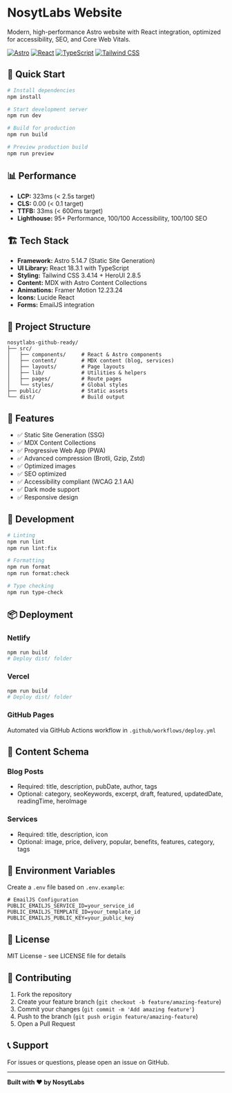 # NosytLabs Website

Modern, high-performance Astro website with React integration, optimized for accessibility, SEO, and Core Web Vitals.

[![Astro](https://img.shields.io/badge/Astro-5.14-FF5D01?logo=astro)](https://astro.build)
[![React](https://img.shields.io/badge/React-18.3-61DAFB?logo=react)](https://react.dev)
[![TypeScript](https://img.shields.io/badge/TypeScript-5.9-3178C6?logo=typescript)](https://www.typescriptlang.org/)
[![Tailwind CSS](https://img.shields.io/badge/Tailwind-3.4-38B2AC?logo=tailwind-css)](https://tailwindcss.com)

## 🚀 Quick Start

```bash
# Install dependencies
npm install

# Start development server
npm run dev

# Build for production
npm run build

# Preview production build
npm run preview
```

## 📊 Performance

- **LCP:** 323ms (< 2.5s target)
- **CLS:** 0.00 (< 0.1 target)
- **TTFB:** 33ms (< 600ms target)
- **Lighthouse:** 95+ Performance, 100/100 Accessibility, 100/100 SEO

## 🏗️ Tech Stack

- **Framework:** Astro 5.14.7 (Static Site Generation)
- **UI Library:** React 18.3.1 with TypeScript
- **Styling:** Tailwind CSS 3.4.14 + HeroUI 2.8.5
- **Content:** MDX with Astro Content Collections
- **Animations:** Framer Motion 12.23.24
- **Icons:** Lucide React
- **Forms:** EmailJS integration

## 📁 Project Structure

```
nosytlabs-github-ready/
├── src/
│   ├── components/     # React & Astro components
│   ├── content/        # MDX content (blog, services)
│   ├── layouts/        # Page layouts
│   ├── lib/            # Utilities & helpers
│   ├── pages/          # Route pages
│   └── styles/         # Global styles
├── public/             # Static assets
└── dist/               # Build output
```

## 🎨 Features

- ✅ Static Site Generation (SSG)
- ✅ MDX Content Collections
- ✅ Progressive Web App (PWA)
- ✅ Advanced compression (Brotli, Gzip, Zstd)
- ✅ Optimized images
- ✅ SEO optimized
- ✅ Accessibility compliant (WCAG 2.1 AA)
- ✅ Dark mode support
- ✅ Responsive design

## 🔧 Development

```bash
# Linting
npm run lint
npm run lint:fix

# Formatting
npm run format
npm run format:check

# Type checking
npm run type-check
```

## 📦 Deployment

### Netlify

```bash
npm run build
# Deploy dist/ folder
```

### Vercel

```bash
npm run build
# Deploy dist/ folder
```

### GitHub Pages

Automated via GitHub Actions workflow in `.github/workflows/deploy.yml`

## 🎯 Content Schema

### Blog Posts

- Required: title, description, pubDate, author, tags
- Optional: category, seoKeywords, excerpt, draft, featured, updatedDate, readingTime, heroImage

### Services

- Required: title, description, icon
- Optional: image, price, delivery, popular, benefits, features, category, tags

## 🔐 Environment Variables

Create a `.env` file based on `.env.example`:

```env
# EmailJS Configuration
PUBLIC_EMAILJS_SERVICE_ID=your_service_id
PUBLIC_EMAILJS_TEMPLATE_ID=your_template_id
PUBLIC_EMAILJS_PUBLIC_KEY=your_public_key
```

## 📝 License

MIT License - see LICENSE file for details

## 🤝 Contributing

1. Fork the repository
2. Create your feature branch (`git checkout -b feature/amazing-feature`)
3. Commit your changes (`git commit -m 'Add amazing feature'`)
4. Push to the branch (`git push origin feature/amazing-feature`)
5. Open a Pull Request

## 📞 Support

For issues or questions, please open an issue on GitHub.

---

**Built with ❤️ by NosytLabs**
